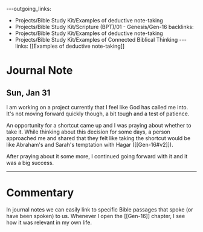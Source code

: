 ---outgoing_links:
  - Projects/Bible Study Kit/Examples of deductive note-taking
  - Projects/Bible Study Kit/Scripture (BPT)/01 - Genesis/Gen-16
backlinks:
  - Projects/Bible Study Kit/Examples of deductive note-taking
  - Projects/Bible Study Kit/Examples of Connected Biblical Thinking
---links: [[Examples of deductive note-taking]]
# Journal Note
## Sun, Jan 31
I am working on a project currently that I feel like God has called me into. It's not moving forward quickly though, a bit tough and a test of patience. 

An opportunity for a shortcut came up and I was praying about whether to take it. While thinking about this decision for some days, a person approached me and shared that they felt like taking the shortcut would be like Abraham's and Sarah's temptation with Hagar ([[Gen-16#v2]]).

After praying about it some more, I continued going forward with it and it was a big success.

***
# Commentary
In journal notes we can easily link to specific Bible passages that spoke (or have been spoken) to us. Whenever I open the [[Gen-16]] chapter, I see how it was relevant in my own life.